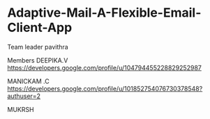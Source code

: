 # Adaptive-Mail-A-Flexible-Email-Client-App



Team leader 
pavithra



Members 
DEEPIKA.V
https://developers.google.com/profile/u/104794455228829252987


MANICKAM .C
https://developers.google.com/profile/u/101852754076730378548?authuser=2

MUKRSH 
